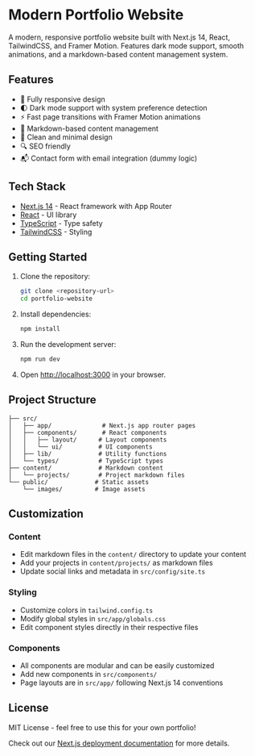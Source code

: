 # Modern Portfolio Website

A modern, responsive portfolio website built with Next.js 14, React, TailwindCSS, and Framer Motion. Features dark mode support, smooth animations, and a markdown-based content management system.

## Features

- 📱 Fully responsive design
- 🌓 Dark mode support with system preference detection
- ⚡ Fast page transitions with Framer Motion animations
- 📝 Markdown-based content management
- 🎨 Clean and minimal design
- 🔍 SEO friendly
- 📬 Contact form with email integration (dummy logic)

## Tech Stack

- [Next.js 14](https://nextjs.org/) - React framework with App Router
- [React](https://reactjs.org/) - UI library
- [TypeScript](https://www.typescriptlang.org/) - Type safety
- [TailwindCSS](https://tailwindcss.com/) - Styling

## Getting Started

1. Clone the repository:
   ```bash
   git clone <repository-url>
   cd portfolio-website
   ```

2. Install dependencies:
   ```bash
   npm install
   ```

3. Run the development server:
   ```bash
   npm run dev
   ```

4. Open [http://localhost:3000](http://localhost:3000) in your browser.

## Project Structure

```
├── src/
│   ├── app/              # Next.js app router pages
│   ├── components/       # React components
│   │   ├── layout/      # Layout components
│   │   └── ui/          # UI components
│   ├── lib/             # Utility functions
│   └── types/           # TypeScript types
├── content/             # Markdown content
│   └── projects/        # Project markdown files
└── public/             # Static assets
    └── images/         # Image assets
```

## Customization

### Content

- Edit markdown files in the `content/` directory to update your content
- Add your projects in `content/projects/` as markdown files
- Update social links and metadata in `src/config/site.ts`

### Styling

- Customize colors in `tailwind.config.ts`
- Modify global styles in `src/app/globals.css`
- Edit component styles directly in their respective files

### Components

- All components are modular and can be easily customized
- Add new components in `src/components/`
- Page layouts are in `src/app/` following Next.js 14 conventions

## License

MIT License - feel free to use this for your own portfolio!

Check out our [Next.js deployment documentation](https://nextjs.org/docs/app/building-your-application/deploying) for more details.

